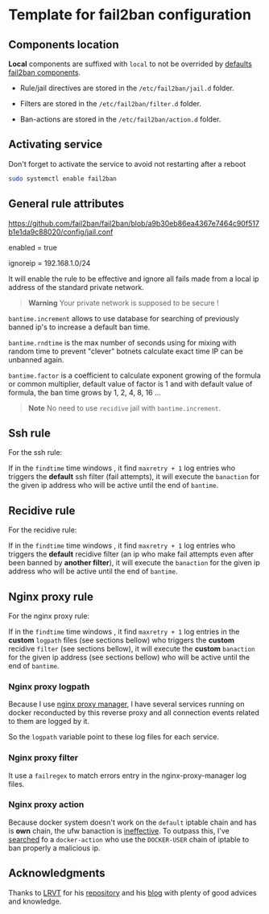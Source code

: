 # Template for fail2ban configuration

## Components location

**Local** components are suffixed with `local` to not be overrided by [defaults fail2ban components](https://manpages.debian.org/stable/fail2ban/jail.conf.5.en.html#CONFIGURATION_FILES_FORMAT).

- Rule/jail directives are stored in the `/etc/fail2ban/jail.d` folder.

- Filters are stored in the `/etc/fail2ban/filter.d` folder.

- Ban-actions are stored in the `/etc/fail2ban/action.d` folder.

## Activating service

Don't forget to activate the service to avoid not restarting after a reboot

```bash
sudo systemctl enable fail2ban
```

## General rule attributes

<https://github.com/fail2ban/fail2ban/blob/a9b30eb86ea4367e7464c90f517b1e1da9c88020/config/jail.conf>

enabled = true

ignoreip = 192.168.1.0/24

It will enable the rule to be effective and ignore all fails made from a local ip address of the standard private network.

> **Warning**
> Your private network is supposed to be secure !

`bantime.increment` allows to use database for searching of previously banned ip's to increase a default ban time.

`bantime.rndtime` is the max number of seconds using for mixing with random time to prevent "clever"
botnets calculate exact time IP can be unbanned again.

`bantime.factor` is a coefficient to calculate exponent growing of the formula or common multiplier,
 default value of factor is 1 and with default value of formula, the ban time
 grows by 1, 2, 4, 8, 16 ...

> **Note**
> No need to use `recidive` jail with `bantime.increment`.

## Ssh rule

For the ssh rule:

If in the `findtime` time windows , it find `maxretry + 1` log entries who triggers the **default** ssh filter (fail attempts), it will execute the `banaction` for the given ip address who will be active until the end of `bantime`.

## Recidive rule

For the recidive rule:

If in the `findtime` time windows , it find `maxretry + 1` log entries who triggers the **default** recidive filter (an ip who make fail attempts even after been banned by **another filter**), it will execute the `banaction` for the given ip address who will be active until the end of `bantime`.

## Nginx proxy rule

For the nginx proxy rule:

If in the `findtime` time windows , it find `maxretry + 1` log entries in the **custom** `logpath` files (see sections bellow) who triggers the **custom** recidive `filter` (see sections bellow), it will execute the **custom** `banaction` for the given ip address (see sections bellow) who will be active until the end of `bantime`.

### Nginx proxy logpath

Because I use [nginx proxy manager](https://nginxproxymanager.com/), I have several services running on docker reconducted by this reverse proxy and all connection events related to them are logged by it.

So the `logpath` variable point to these log files for each service.

### Nginx proxy filter

It use a `failregex` to match errors entry in the nginx-proxy-manager log files.

### Nginx proxy action

Because docker system doesn't work on the `default` iptable chain and has is **own** chain, the ufw banaction is [ineffective](https://docs.docker.com/network/iptables/#add-iptables-policies-before-dockers-rules).
To outpass this, I've [searched](https://blog.lrvt.de/fail2ban-with-nginx-proxy-manager/) fo a `docker-action` who use the `DOCKER-USER` chain of iptable to ban properly a malicious ip.

## Acknowledgments

Thanks to [LRVT](https://github.com/l4rm4nd) for his [repository](https://github.com/l4rm4nd/F2BFilters) and his [blog](https://blog.lrvt.de/) with plenty of good advices and knowledge.

